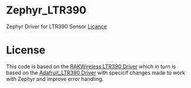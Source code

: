 # Zephyr_LTR390
Zephyr Driver for LTR390 Sensor
[Licance](https://github.com/twaymouth/Zephyr_LTR390/edit/main/README.md#license)

# License
This code is based on the [RAKWireless LTR390 Driver](https://github.com/RAKWireless/RAK12019_LTR390/tree/main) which in turn is based on the [Adafruit_LTR390 Driver](https://github.com/adafruit/Adafruit_LTR390) with specicif changes made to work with Zephyr and improve error handling. 
